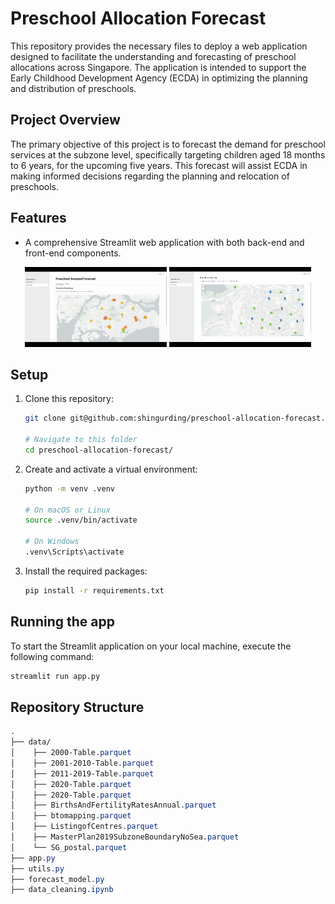 # Preschool Allocation Forecast

This repository provides the necessary files to deploy a web application designed to facilitate the understanding and forecasting of preschool allocations across Singapore. The application is intended to support the Early Childhood Development Agency (ECDA) in optimizing the planning and distribution of preschools.

## Project Overview

The primary objective of this project is to forecast the demand for preschool services at the subzone level, specifically targeting children aged 18 months to 6 years, for the upcoming five years. This forecast will assist ECDA in making informed decisions regarding the planning and relocation of preschools.

## Features

* A comprehensive Streamlit web application with both back-end and front-end components.

<p align="center">
    <img src="demo/demo1.gif" alt="Demo Video 1" width="45%" />
    <img src="demo/demo2.gif" alt="Demo Video 2" width="45%" />
</p>

## Setup

1. Clone this repository:
    ```bash
    git clone git@github.com:shingurding/preschool-allocation-forecast.git

    # Navigate to this folder
    cd preschool-allocation-forecast/
    ```

2. Create and activate a virtual environment:
    ```bash
    python -m venv .venv

    # On macOS or Linux
    source .venv/bin/activate

    # On Windows
    .venv\Scripts\activate
    ```

3. Install the required packages:
    ```bash
    pip install -r requirements.txt
    ```

## Running the app

To start the Streamlit application on your local machine, execute the following command:
```bash
streamlit run app.py
```

## Repository Structure

```css
.
├── data/
│    ├── 2000-Table.parquet
│    ├── 2001-2010-Table.parquet
│    ├── 2011-2019-Table.parquet
│    ├── 2020-Table.parquet
│    ├── 2020-Table.parquet
│    ├── BirthsAndFertilityRatesAnnual.parquet
│    ├── btomapping.parquet
│    ├── ListingofCentres.parquet
│    ├── MasterPlan2019SubzoneBoundaryNoSea.parquet
│    └── SG_postal.parquet
├── app.py
├── utils.py
├── forecast_model.py
├── data_cleaning.ipynb
```